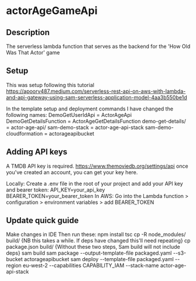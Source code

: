 # actorAgeGameApi

## Description

The serverless lambda function that serves as the backend for the 'How Old Was That Actor' game

## Setup

This was setup following this tutorial
https://apoorv487.medium.com/serverless-rest-api-on-aws-with-lambda-and-api-gateway-using-sam-serverless-application-model-4aa3b550be1d

In the template setup and deployment commands I have changed the following names:
DemoGetUserIdApi = ActorAgeApi
DemoGetDetailsFunction = ActorAgeGetDetailsFunction
demo-get-details/ = actor-age-api/
sam-demo-stack = actor-age-api-stack
sam-demo-cloudformation = actorageapibucket

## Adding API keys

A TMDB API key is required.
https://www.themoviedb.org/settings/api
once you've created an account, you can get your key here.

Locally: Create a .env file in the root of your project and add your API key and bearer token:
API_KEY=your_api_key
BEARER_TOKEN=your_bearer_token
In AWS: Go into the Lambda function > configuration > environment variables > add BEARER_TOKEN

## Update quick guide

Make changes in IDE
Then run these:
npm install
tsc
cp -R node_modules/ build/ {NB this takes a while. If deps have changed this'll need repeating}
cp package.json build/ {Without these two steps, Sam build will not include deps}
sam build
sam package --output-template-file packaged.yaml --s3-bucket actorageapibucket
sam deploy --template-file packaged.yaml --region eu-west-2 --capabilities CAPABILITY_IAM --stack-name actor-age-api-stack
